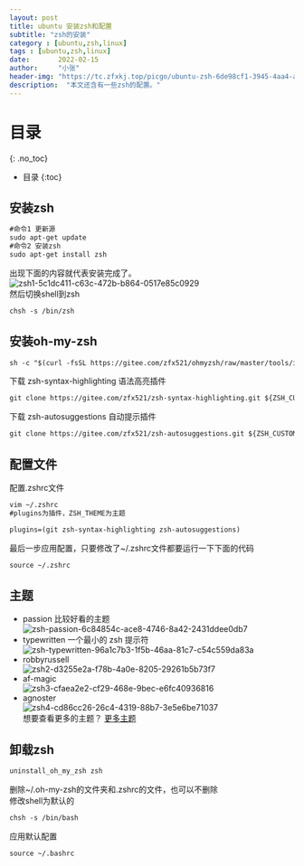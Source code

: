 ```yaml
---
layout: post
title: ubuntu 安装zsh和配置
subtitle: "zsh的安装"
category : [ubuntu,zsh,linux]
tags : [ubuntu,zsh,linux]
date:       2022-02-15
author:     "小张"
header-img: "https://tc.zfxkj.top/picgo/ubuntu-zsh-6de98cf1-3945-4aa4-ae8f-9bbe5445340a.png"
description:  "本文还含有一些zsh的配置。"
---
```


# 目录
{: .no_toc}

* 目录
{:toc}


## 安装zsh
``` txt
#命令1 更新源
sudo apt-get update
#命令2 安装zsh
sudo apt-get install zsh
```
出现下面的内容就代表安装完成了。  
![zsh1-5c1dc411-c63c-472b-b864-0517e85c0929](https://tc.zfxkj.top/picgo/zsh1-5c1dc411-c63c-472b-b864-0517e85c0929.png)  
然后切换shell到zsh
```txt
chsh -s /bin/zsh
```

## 安装oh-my-zsh
``` txt
sh -c "$(curl -fsSL https://gitee.com/zfx521/ohmyzsh/raw/master/tools/install.sh)"
```
下载 zsh-syntax-highlighting 语法高亮插件
``` txt
git clone https://gitee.com/zfx521/zsh-syntax-highlighting.git ${ZSH_CUSTOM:-~/.oh-my-zsh}/plugins/zsh-syntax-highlighting
```
下载 zsh-autosuggestions 自动提示插件
```txt
git clone https://gitee.com/zfx521/zsh-autosuggestions.git ${ZSH_CUSTOM:-~/.oh-my-zsh}/plugins/zsh-autosuggestions
```
## 配置文件
配置.zshrc文件
```txt
vim ~/.zshrc
#plugins为插件，ZSH_THEME为主题
```
```txt
plugins=(git zsh-syntax-highlighting zsh-autosuggestions)
```
最后一步应用配置，只要修改了~/.zshrc文件都要运行一下下面的代码
```txt
source ~/.zshrc
```

## 主题
- passion 比较好看的主题  
![zsh-passion-6c84854c-ace8-4746-8a42-2431ddee0db7](https://tc.zfxkj.top/picgo/zsh-passion-6c84854c-ace8-4746-8a42-2431ddee0db7.gif)  
- typewritten 一个最小的 zsh 提示符  
![zsh-typewritten-96a1c7b3-1f5b-46aa-81c7-c54c559da83a](https://tc.zfxkj.top/picgo/zsh-typewritten-96a1c7b3-1f5b-46aa-81c7-c54c559da83a.gif)  
- robbyrussell  
![zsh2-d3255e2a-f78b-4a0e-8205-29261b5b73f7](https://tc.zfxkj.top/picgo/zsh2-d3255e2a-f78b-4a0e-8205-29261b5b73f7.jpg)  
- af-magic  
![zsh3-cfaea2e2-cf29-468e-9bec-e6fc40936816](https://tc.zfxkj.top/picgo/zsh3-cfaea2e2-cf29-468e-9bec-e6fc40936816.jpg)  
- agnoster  
![zsh4-cd86cc26-26c4-4319-88b7-3e5e6be71037](https://tc.zfxkj.top/picgo/zsh4-cd86cc26-26c4-4319-88b7-3e5e6be71037.jpg)  
想要查看更多的主题？ [更多主题](https://github.com/ohmyzsh/ohmyzsh/wiki/themes)

## 卸载zsh
```txt
uninstall_oh_my_zsh zsh
```
删除~/.oh-my-zsh的文件夹和.zshrc的文件，也可以不删除  
修改shell为默认的
```txt
chsh -s /bin/bash
```
应用默认配置
```txt
source ~/.bashrc
```